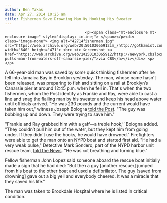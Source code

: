 ```yaml
---
author: Ben Yakas
date: Apr 27, 2014 10:25 am
title: Fishermen Save Drowning Man By Hooking His Sweater
---
```


	
										<p><span class="mt-enclosure mt-enclosure-image" style="display: inline;"> </span></p><div class="image-none"> <img alt="42714fishermen.jpg" src="https://web.archive.org/web/20150103065912im_/http://gothamist.com/attachments/byakas/42714fishermen.jpg" width="640" height="471"> <br> <i> Screenshot <a href="https://web.archive.org/web/20150103065912/http://newyork.cbslocal.com/2014/04/26/fdny-pulls-man-from-waters-off-canarsie-pier/">via CBS</a></i></div> <p></p>

<p>A 66-year-old man was saved by some quick thinking fishermen after he fell into Jamaica Bay in Brooklyn yesterday. The man, whose name hasn&apos;t been released, was preparing to fish and sitting on a rail at Brooklyn&#x2019;s Canarsie pier at around 12:45 p.m. when he fell in. That&apos;s when the two fishermen, whom the Post identify as Frankie and Ray, were able to cast a line and snag the flailing man by his sweater and keep his head above water until officials arrived. &quot;He was 230 pounds and the current would have taken him out,&quot;  witness Joseph Bologna <a href="https://web.archive.org/web/20150103065912/http://nypost.com/2014/04/26/fisherman-casts-rod-and-hooks-drowning-man-saving-him/">told the Post</a>. &quot;The guy was bobbing up and down. They were trying to save him.&quot;</p>

<p>&quot;Frankie and Ray grabbed him with a gaff&#x2014;a treble hook,&#x2019;&#x2019; Bologna added. &quot;They couldn&#x2019;t pull him out of the water, but they kept him from going under. If they didn&#x2019;t use the hooks, he would have drowned.&quot; Firefighters were able to get the man onto an NYPD boat and started first aid. &quot;He had a very weak pulse,&quot; Detective Mark Sondero, part of the NYPD harbor unit rescue team, <a href="https://web.archive.org/web/20150103065912/http://www.nydailynews.com/new-york/brooklyn/fisherman-save-drowning-man-hooking-sweater-article-1.1770531">told the News</a>. &quot;He was not breathing and turning blue.&quot;</p>

<p>Fellow fisherman John Lopez said someone aboard the rescue boat initially made a sign that he had died: &quot;But then a guy [another rescuer] jumped from his boat to the other boat and used a defibrillator. The guy [saved from drowning] gave out a big yell and everybody cheered. It was a miracle that they saved his life.&quot;</p>

<p>The man was taken to Brookdale Hospital where he is listed in critical condition.</p>					
										
									
				